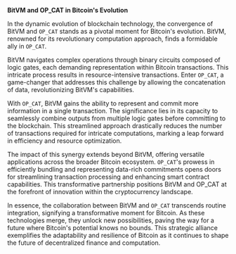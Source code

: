 **BitVM and OP_CAT in Bitcoin's Evolution**

In the dynamic evolution of blockchain technology, the convergence of BitVM and `OP_CAT` stands as a pivotal moment for Bitcoin's evolution. BitVM, renowned for its revolutionary computation approach, finds a formidable ally in `OP_CAT`.

BitVM navigates complex operations through binary circuits composed of logic gates, each demanding representation within Bitcoin transactions. This intricate process results in resource-intensive transactions. Enter `OP_CAT`, a game-changer that addresses this challenge by allowing the concatenation of data, revolutionizing BitVM's capabilities.

With `OP_CAT`, BitVM gains the ability to represent and commit more information in a single transaction. The significance lies in its capacity to seamlessly combine outputs from multiple logic gates before committing to the blockchain. This streamlined approach drastically reduces the number of transactions required for intricate computations, marking a leap forward in efficiency and resource optimization.

The impact of this synergy extends beyond BitVM, offering versatile applications across the broader Bitcoin ecosystem. `OP_CAT`'s prowess in efficiently bundling and representing data-rich commitments opens doors for streamlining transaction processing and enhancing smart contract capabilities. This transformative partnership positions BitVM and OP_CAT at the forefront of innovation within the cryptocurrency landscape.

In essence, the collaboration between BitVM and `OP_CAT` transcends routine integration, signifying a transformative moment for Bitcoin. As these technologies merge, they unlock new possibilities, paving the way for a future where Bitcoin's potential knows no bounds. This strategic alliance exemplifies the adaptability and resilience of Bitcoin as it continues to shape the future of decentralized finance and computation.
